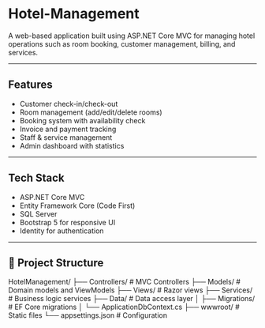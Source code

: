 # Hotel-Management

A web-based application built using ASP.NET Core MVC for managing hotel operations such as room booking, customer management, billing, and services.

---

##  Features

- Customer check-in/check-out
- Room management (add/edit/delete rooms)
- Booking system with availability check
- Invoice and payment tracking
- Staff & service management
- Admin dashboard with statistics

---

##  Tech Stack

- ASP.NET Core MVC
- Entity Framework Core (Code First)
- SQL Server
- Bootstrap 5 for responsive UI
- Identity for authentication

---

## 📁 Project Structure
HotelManagement/
├── Controllers/          # MVC Controllers
├── Models/               # Domain models and ViewModels
├── Views/                # Razor views
├── Services/             # Business logic services
├── Data/                 # Data access layer
│   ├── Migrations/       # EF Core migrations
│   └── ApplicationDbContext.cs
├── wwwroot/              # Static files
└── appsettings.json      # Configuration


